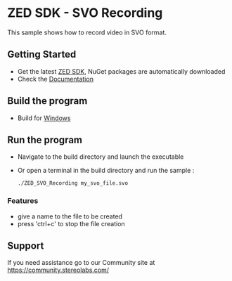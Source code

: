 # ZED SDK - SVO Recording

This sample shows how to record video in SVO format.

## Getting Started
 - Get the latest [ZED SDK](https://www.stereolabs.com/developers/release/), NuGet packages are automatically downloaded
 - Check the [Documentation](https://www.stereolabs.com/docs/)

## Build the program
 - Build for [Windows](https://www.stereolabs.com/docs/app-development/cpp/windows/)
 
## Run the program
- Navigate to the build directory and launch the executable
- Or open a terminal in the build directory and run the sample :

      ./ZED_SVO_Recording my_svo_file.svo

### Features
 - give a name to the file to be created
 - press 'ctrl+c' to stop the file creation
  
## Support
If you need assistance go to our Community site at https://community.stereolabs.com/